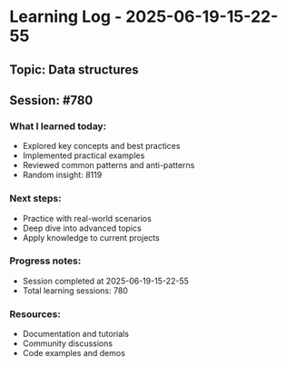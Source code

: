 # Learning Log - 2025-06-19-15-22-55

## Topic: Data structures
## Session: #780

### What I learned today:
- Explored key concepts and best practices
- Implemented practical examples  
- Reviewed common patterns and anti-patterns
- Random insight: 8119

### Next steps:
- Practice with real-world scenarios
- Deep dive into advanced topics
- Apply knowledge to current projects

### Progress notes:
- Session completed at 2025-06-19-15-22-55
- Total learning sessions: 780

### Resources:
- Documentation and tutorials
- Community discussions
- Code examples and demos
